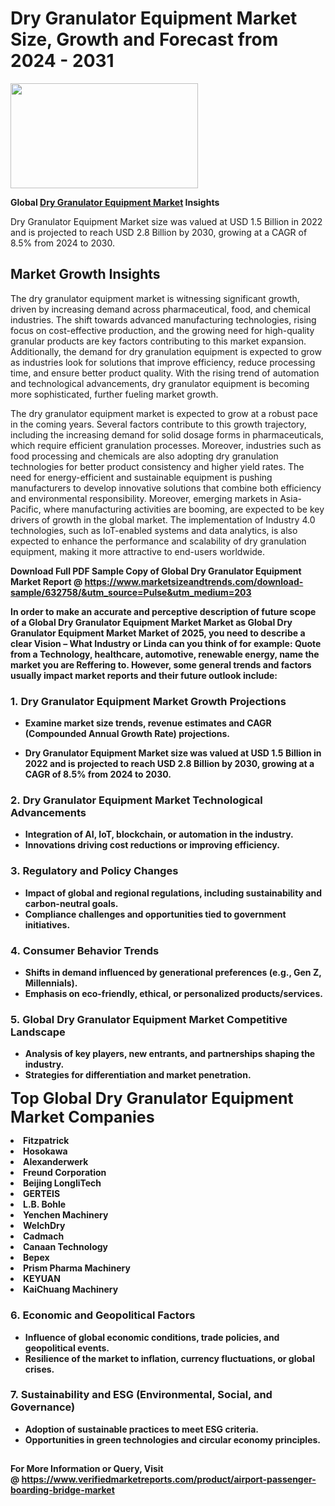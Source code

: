 <H1>Dry Granulator Equipment Market Size, Growth and Forecast from 2024 - 2031</H1><img class="aligncenter size-medium wp-image-584254" src="https://thirdeyenews.in/wp-content/uploads/2024/09/Global-Market-Research-300x168.jpeg" alt="" width="300" height="168" /><p><strong>Global&nbsp;<a href="https://www.marketsizeandtrends.com/download-sample/632758/&amp;utm_source=Pulse&amp;utm_medium=203">Dry Granulator Equipment Market</a> Insights</strong></p><p>Dry Granulator Equipment Market size was valued at USD 1.5 Billion in 2022 and is projected to reach USD 2.8 Billion by 2030, growing at a CAGR of 8.5% from 2024 to 2030.</p><p><h2>Market Growth Insights</h2> <p>The dry granulator equipment market is witnessing significant growth, driven by increasing demand across pharmaceutical, food, and chemical industries. The shift towards advanced manufacturing technologies, rising focus on cost-effective production, and the growing need for high-quality granular products are key factors contributing to this market expansion. Additionally, the demand for dry granulation equipment is expected to grow as industries look for solutions that improve efficiency, reduce processing time, and ensure better product quality. With the rising trend of automation and technological advancements, dry granulator equipment is becoming more sophisticated, further fueling market growth.</p> <p><strong></strong></p> <p>The dry granulator equipment market is expected to grow at a robust pace in the coming years. Several factors contribute to this growth trajectory, including the increasing demand for solid dosage forms in pharmaceuticals, which require efficient granulation processes. Moreover, industries such as food processing and chemicals are also adopting dry granulation technologies for better product consistency and higher yield rates. The need for energy-efficient and sustainable equipment is pushing manufacturers to develop innovative solutions that combine both efficiency and environmental responsibility. Moreover, emerging markets in Asia-Pacific, where manufacturing activities are booming, are expected to be key drivers of growth in the global market. The implementation of Industry 4.0 technologies, such as IoT-enabled systems and data analytics, is also expected to enhance the performance and scalability of dry granulation equipment, making it more attractive to end-users worldwide.</p> <p><strong></p><p><span class=""><strong>Download Full PDF Sample Copy of Global Dry Granulator Equipment Market Report</strong> @ <a href="https://www.marketsizeandtrends.com/download-sample/632758/&amp;utm_source=Pulse&amp;utm_medium=203" target="_blank">https://www.marketsizeandtrends.com/download-sample/632758/&amp;utm_source=Pulse&amp;utm_medium=203</a></span></p><p>In order to make an accurate and perceptive description of future scope of a Global&nbsp;Dry Granulator Equipment Market Market as Global&nbsp;Dry Granulator Equipment Market Market of 2025, you need to describe a clear Vision &ndash; What Industry or Linda can you think of for example: Quote from a Technology, healthcare, automotive, renewable energy, name the market you are Reffering to. However, some general trends and factors usually impact market reports and their future outlook include:</p><h3>1.&nbsp;<strong>Dry Granulator Equipment Market Growth Projections</strong></h3><ul><li>Examine market size trends, revenue estimates and CAGR (Compounded Annual Growth Rate) projections.</li><li><p>Dry Granulator Equipment Market size was valued at USD 1.5 Billion in 2022 and is projected to reach USD 2.8 Billion by 2030, growing at a CAGR of 8.5% from 2024 to 2030.</p></li></ul><h3>2.&nbsp;<strong>Dry Granulator Equipment Market Technological Advancements</strong></h3><ul><li>Integration of AI, IoT, blockchain, or automation in the industry.</li><li>Innovations driving cost reductions or improving efficiency.</li></ul><h3>3.&nbsp;<strong>Regulatory and Policy Changes</strong></h3><ul><li>Impact of global and regional regulations, including sustainability and carbon-neutral goals.</li><li>Compliance challenges and opportunities tied to government initiatives.</li></ul><h3>4.&nbsp;<strong>Consumer Behavior Trends</strong></h3><ul><li>Shifts in demand influenced by generational preferences (e.g., Gen Z, Millennials).</li><li>Emphasis on eco-friendly, ethical, or personalized products/services.</li></ul><h3>5.&nbsp;<strong>Global Dry Granulator Equipment Market Competitive Landscape</strong></h3><ul><li>Analysis of key players, new entrants, and partnerships shaping the industry.</li><li>Strategies for differentiation and market penetration.</li></ul><p data-pm-slice="1 1 []"><span style="color: inherit; font-family: inherit; font-size: 25px;">Top Global Dry Granulator Equipment Market Companies</span></p><div class="" data-test-id=""><p><li>Fitzpatrick</li><li> Hosokawa</li><li> Alexanderwerk</li><li> Freund Corporation</li><li> Beijing LongliTech</li><li> GERTEIS</li><li> L.B. Bohle</li><li> Yenchen Machinery</li><li> WelchDry</li><li> Cadmach</li><li> Canaan Technology</li><li> Bepex</li><li> Prism Pharma Machinery</li><li> KEYUAN</li><li> KaiChuang Machinery</li></p></div><h3>6.&nbsp;<strong>Economic and Geopolitical Factors</strong></h3><ul><li>Influence of global economic conditions, trade policies, and geopolitical events.</li><li>Resilience of the market to inflation, currency fluctuations, or global crises.</li></ul><h3>7.&nbsp;<strong>Sustainability and ESG (Environmental, Social, and Governance)</strong></h3><ul><li>Adoption of sustainable practices to meet ESG criteria.</li><li>Opportunities in green technologies and circular economy principles.</li></ul><h2><strong style="font-size: 14px;">For More Information or Query, Visit @&nbsp;</strong><a style="background-color: #ffffff; font-size: 14px;" href="https://www.marketsizeandtrends.com/report/dry-granulator-equipment-market/" target="_blank">https://www.verifiedmarketreports.com/product/airport-passenger-boarding-bridge-market</a></h2>
